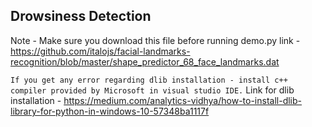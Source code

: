 ## Drowsiness Detection

Note - Make sure you download this file before running demo.py
link - https://github.com/italojs/facial-landmarks-recognition/blob/master/shape_predictor_68_face_landmarks.dat

`If you get any error regarding dlib installation - install c++ compiler provided by Microsoft in visual studio IDE.`
Link for dlib installation - https://medium.com/analytics-vidhya/how-to-install-dlib-library-for-python-in-windows-10-57348ba1117f 
